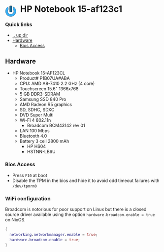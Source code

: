 # HP Notebook 15-af123c1 <img style="margin: 6px 13px 0px 0px" align="left" src="../../art/logo_36x36.png" />

### Quick links
* [.. up dir](../../README.md)
* [Hardware](#hardware)
  * [Bios Access](#bios-access)

## Hardware
* HP Notebook 15-AF123CL
  * Product# P1B07UA#ABA
  * CPU: AMD A8-7410 2.2 GHz (4 core)
  * Touchscreen 15.6" 1366x768
  * 5 GB DDR3-SDRAM
  * Samsung SSD 840 Pro
  * AMD Radeon R5 graphics
  * SD, SDHC, SDXC
  * DVD Super Multi
  * Wi-Fi 4 802.11n
    * Broadcom BCM43142 rev 01
  * LAN 100 Mbps
  * Bluetooth 4.0
  * Battery 3 cell 2800 mAh
    - HP HS04
    - HSTNN-LB6U

### Bios Access
* Press `F10` at boot
* Disable the TPM in the bios and hide it to avoid odd timeout failures with `/dev/tpmrm0`

### WiFi configuration
Broadcom is notorious for poor support on Linux but there is a closed source driver available using 
the option `hardware.broadcom.enable = true` on NixOS.

```nix
{
  networking.networkmanager.enable = true;
  hardware.broadcom.enable = true;
}
```
